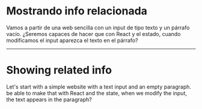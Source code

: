 # Mostrando info relacionada

Vamos a partir de una web sencilla con un input de tipo texto y un párrafo vacío. ¿Seremos capaces de hacer que con React y el estado, cuando modificamos el input aparezca el texto en el párrafo?

---

# Showing related info

Let's start with a simple website with a text input and an empty paragraph.
be able to make that with React and the state, when we modify the input, the text appears in the paragraph?
